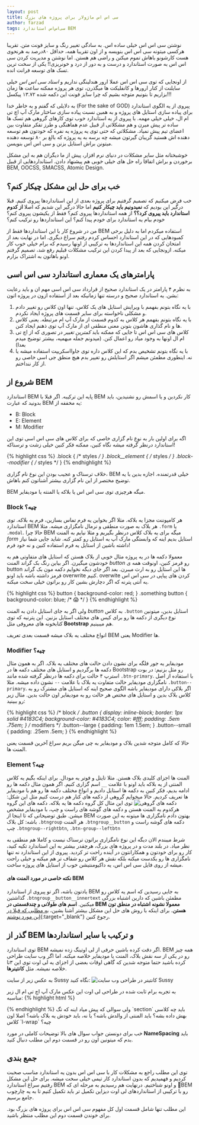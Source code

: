 ```yaml
---
layout: post
title: سی اس اس ماژولار برای پروژه های بزرگ
author: farzad
tags: سی‌اس‌اس استاندارد BEM
---
```

نوشتن سی اس اس خیلی ساده اس. به سادگی تغییر رنگ و سایز فونت متن. تقریبا هرکسی میتونه سی اس اس بنویسه و از اون تقریبا همه، حداقل ۸۰درصد به هرنحوی هست کارشونو باهاش تموم میکنن و راضی هم هستن. اما نوشتن و مدیریت کردن سی اس اس به صورت استاندارد و درست و به دور از درد و خونریزی!! یکی از سخت ترین تسک های توسعه فرانت انده.

از اونجایی که توی سی اس اس عملا ارور هندلینگی نداریم و _استاد سی اس اس_ خیلی سایلنت از کنار ارورها و کانفلیکت ها میگذرن، توی هر پروژه ممکنه ساعت ها زمان بزاریم تا بتونیم متوجه بشیم که چرا سایز فونت این دکمه شده ۱۳.۷۲ پیکسل!!!

به دلایلی که گفتم و به خاطر خدا (For the sake of GOD) پیروی از یه الگوی استاندارد برای پیاده سازی استایل های پروژه و به همین نسبت پیاده سازی ساختار مارک آپ اچ تی ام ال،‌ خیلی خیلی مهمه. با پیروی از یه استاندارد خوب توی کارهای گروهی هم تسک ها ساده تر پیش میرن و هم مشکلاتی از قبیل عدم هماهنگی و طرز تفکر متفاوت بین اعضای تیم پیش نمیاد. مشکلاتی که حتی توی یه پروژه یه نفره که خودتون هم توسعه دهنده اش هستید گریبان گیرتون میشه چه برسه به یه پروژه که بالغ بر ۸۰ توسعه دهنده میتونن براش استایل بزنن و سی اس اس بنویسن.

خوشبختانه مثل سایر مشکلات در دنیای نرم افزار، پیش از ما دیگران هم به این مشکل برخوردن و براش اتفاقا راه حل های خیلی خوبی هم پیشنهاد دادن. استانداردهایی از قبیل BEM, OOCSS, SMACSS, Atomic Design.

## خب برای حل این مشکل چیکار کنم؟

خب فرض میکنیم که تصمیم گرفتیم برای پروژه بعدی از این استانداردها پیروی کنیم. قبلا درگیر این بودیم که __نمیدونیم باید چیکار کنیم__
 اما حالا درگیر این شدیم که اصلا 
 __از کدوم استاندارد باید پیروی کرد؟؟__
از همه استانداردها پیروی کنم؟ فقط از یکیشون پیروی کنم؟ خودم بیام یه استاندارد برای خودم پیدا کنم؟ این استانداردها رو ترکیب کنم؟

من در شروع کار با این استانداردها فقط از BEM استفاده میکردم اما به دلیل برخی کمبودهایی که در این استاندارد احساس کردم رفتم سراغ دیگری. اما در نهایت بعد از امتحان کردن همه این استانداردها به ترکیبی از اونها رسیدم که برام خیلی خوب کار میکنه. ازونجایی که بعد از پیدا کردن این ترکیب مشکلات قبلیم رفع شد، تصمیم گرفتم اونو باهاتون به اشتراک بزارم.

## پارامترهای یک معماری استاندارد سی اس اسی

به نظرم ۴ پارامتر در یک استاندارد صحیح از قرارداد سی اس اسی مهم ان و باید رعایت بشن. یه استاندارد صحیح و درسته تنها زمانیکه بعد از استفاده ازون در پروژه اتون:
1. با یه نگاه بتونم بفهمم با ویرایش استایل های یک کلاس، تنها اون کلاس رو تغییر دادم و مشکلی ناخواسته برای سایر قسمت های پروژه ایجاد نکردم.
2. با یه نگاه بتونم بفهمم هر کلاس به کدوم قسمت از مارک آپ ام مرتبطه. یعنی کلاس ها و نام گذاری هاشون بتونن معنی منطقی ای از مارک آپ توی ذهنم ایجاد کنن.
3. کلاس های سی اس اس تا جایی که ممکنه باید _کمترین تغییر_ در تصوری که از اچ تی ام ال اونها به وجود میاد رو اعمال کنن. (میدونم جمله مبهمیه، بیشتر توضیح میدم بعدا)
4. با یه نگاه بتونم تشخیص بدم که این کلاس داره توی جاوااسکریپت استفاده میشه یا نه. اینطوری مطمئن میشم اگر استایلش رو تغییر بدم هیچ منطق جی اسی خاصی رو از کار ننداختم.

## شروع از BEM

استاندارد BEM پایه این ترکیبه. اگر قبلا با BEM کار نکردین و یا اسمش رو نشنیدین، باید بدونید که
عبارت BEM یه مخففه از:
* B: Block
* E: Element
* M: Modifier

اگه برای اولین بار به نوع نام گزاری خاصی که برای کلاس های سی اس اسی توی این استاندارد درنظر گرفته میشه نگاه کنین، ممکنه فکر کنین خیلی زشت و ترسناکه!

{% highlight css %}
.block { /* styles */ }
.block__element { /* styles */ }
.block--modifier { /* styles */ }
{% endhighlight %}

خلاف ترسناک و عجیب بودن این نوع نام گزاری، BEM خیلی قدرتمنده. اجازه بدین با یه توضیح مختصر از این نام گزاری بیشتر آشناتون کنم باهاش.

BEM میگه هرچیزی توی سی اس اس یا بلاکه یا المنته یا مودیفایر.

### Block چیه؟
هر کامپوننت مجزا یه بلاکه. مثلا اگر بخواین یه فرم تماس بسازین، فرم یه بلاکه. توی استاندارد BEM هر بلاک به صورت منطقی و نرمال نامگزاری میشه. مثلا `.form` یا `.modal`.
حالا چرا BEM میگه برای یه بلاک کلاس درنظر بگیریم و مثلا نیایم به المنت _form_ استایل بدیم اینه که وابستگی مارک آپ به استایل رو کمتر کنه. شاید جایی شما نیاز داشته باشین از استایل یه فرم استفاده کنین و نه خود فرم!

معمولا دکمه ها در یه پروژه مثال خوبی از بلاک هستن که استایل های متفاوتی هم به خودشون میگیرن. اگر بیاین رنگ بک گراند المنت _button_ رو قرمز کنین، اونوقت همه ی button ها این استایل رو به ارث میبرن. بعد اگر جای دیگه نخوایم دکمه مون بک گراند قرمز داشته باشه باید اونو overwrite کنیم. overwite کردن های پیاپی در سی اس اس یه آنتی پترنه که اگر دچارش بشین کار رو براتون خیلی سخت میکنه.

{% highlight css %}
button {
  background-color: red;
}
.something button {
  background-color: blue; /* 😱 */
}
{% endhighlight %}

ولی اگر به جای استایل دادن به المنت _button_ به کلاس `.button` استایل بدین، میتونین نوع دیگری از دکمه ها رو برای کیس های مختلف استایل بزنین. این پترنیه که توی کتابخونه های معروفی مثل __Bootstrap__ هم میبینیم.

انواع مختلف یه بلاک میشه قسمت بعدی تعریف BEM یعنی Modifier ها.

### Modifier چیه؟
مودیفایر یه جور فلگه برای نشون دادن حالت های مختلف یه بلاک. اگر به همون مثال دکمه ها برگردیم و استایل های مختلف دکمه ها در Bootstrap رو مثل بزنیم:
در بوت استرپ ۴ حالت برای دکمه ها درنظر گرفته شده مانند `.btn-primary`.
با استفاده از اصل نامگزاری مودیفایر حالت متفاوت یه بلاک با علامت `--` نشون داده میشه. مثلا `.button--primary`.
اگر بلاکی دارای مودیفایر باشه الگوی صحیح اینه که استایل های مشترک رو به کلاس بلاک بدین و استایل های مختص هر حالت رو به مودیفایر اون حالت بدین. مثال زیر رو ببینید:

{% highlight css %}
/* block */
.button {
  display: inline-block;
  border: 1px solid #4183C4;
  background-color: #4183C4;
  color: #fff;
  padding: .5em .75em;
}
/* modifiers */
.button--large {
  padding: 1em 1.5em;
}
.button--small {
  padding: .25em .5em;
}
{% endhighlight %}

حالا که کامل متوجه شدین بلاک و مودیفایر به چی میگن بریم سراغ آخرین قسمت یعنی المنت ها.

### Element چیه؟
المنت ها اجزای کلیدی بلاک هستن. مثلا تایتل و فوتر یه مودال. برای اینکه بگیم یه کلاس المنتی از یه بلاکه باید اونو با علامت `__` اسم گزاری کنیم.
اگر همون  مثال دکمه ها رو ادامه بدیم، فکر کنین به دکمه ها استایل دادیم و انواع مختلف دکمه ها رو هم با مودیفایر ها تعریف کردیم. حالا میخوایم گروهی از دکمه های کنار هم درست کنیم مثل این شکل:
![دکمه های گروهی](https://image.ibb.co/bxNVLa/button_groups.png "دکمه های گروهی")
توی این مثال کل گروه دکمه ها یه بلاکه. دکمه های این گروه هرکدوم یه المنت هستن و دکمه های گوشه های راست و چپ، با مودیفایر مشخص میشن. طبق توضیحاتی که تا اینجا از BEM بهتون دادم نامگزاری ها میتونه به این صورت باشه:
کل بلاک `.btngroup`
هر المنت `.btngroup__button`
دکمه های گوشه راست و چپ `.btngroup--rightbtn`, `.btn-group--leftbtn`

شرط میبندم الان دیگه این نوع نامگزاری براتون ترسناک نیست و کاملا هم منطقی به نظر میاد. در بلند مدت و در پروژه های بزرگ، هرچقدر بیشتر به این استاندارد تکیه کنید، کار رو برای خودتون و همکارانتون در آینده راحت تر کردید. پیروی از این استاندارد نه تنها نامگزاری ها رو یکدست میکنه بلکه نقش هر کلاس رو شفاف تر هم میکنه و خیلی راحت میشه از روی فایل سی اس اس، یه داکیومنتیشن خوب از استایل های پروژه ساخت.

#### نکته خاصی در مورد المنت های BEM
یادتون باشه، اگر تو پیروی از استاندارد BEM به جایی رسیدین که اسم یه کلاس رو گذاشتین `.btngroup__button__innertext` مطمئن باشین که دارین اشتباه بزرگی میکنین. __اسم های طولانی و چندقسمتی در BEM معمولا نشونه اشتباه در منطق تون هستن.__ برای اینکه با روش های حل این مشکل بیشتر آشنا بشین،
[به مطلبی که قبلا در این مورد نوشتم](/رفع-مشکل-نام-های-طولانی-در-BEM){:target="_blank"}
رجوع کنین.

## گذر از BEM و ترکیب با سایر استانداردها
توی استاندارد BEM اگر دقت کرده باشین حرفی از لی اوتینگ زده نمیشه. BEM همه چیز رو در یکی از سه نقش بلاک، المنت یا مودیفایر خلاصه میکنه. اما اگر وب سایت طراحی کرده باشید حتما متوجه شدین که گاهی اوقات بعضی از اجزای یه لی اوت توی این ۳تا خلاصه نمیشه. مثل __کانتینرها__.

به عکس زیر از سایت Sussy نگاه کنید:
![کانتینر در طراحی وب سایت Sussy](https://image.ibb.co/dhVvmF/sussy.png "کانتینر در طراحی وب سایت Sussy")

به تجربه برام ثابت شده در طراحی لی اوت این عکس مارک آپ اچ تی ام ال زیر مناسبه:
{% highlight html %}
<section>
  <div class="l-wrap">
    <div class="block">
      <!-- ... -->
    </div>
  </div>
</section>
{% endhighlight %}
ولی سوالی که پیش میاد اینه که تگ `section` باید چه کلاسی بهش داده بشه؟ باید المنتی از والدش باشه؟ یا نه، باید خودش یه بلاک باشه؟ اصلا اون کلاس `l-wrap` چیه؟

خب برای دونستن جواب سوال های بالا توضیحات کاملی در مورد __NameSpacing__ باید بدم که میتونین اون رو در قسمت دوم این مطلب دنبال کنید.

## جمع بندی
توی این مطلب راجع به مشکلات کار با سی اس اس بدون یه استاندارد مناسب صحبت کردیم و فهمیدیم که بدون استاندارد کار تیمی خیلی سخت میشه. برای حل این مشکل رفتیم سراغ استاندارد BEM و اونو شناختیم. درنهایت هم رسیدیم به مرحله ای که ‌ٍBEM رو با ترکیبی از استانداردهای لی اوت دیزاین تکمیل تر باید تکمیل کنیم تا به یه چارچوب جامع برسیم.

این مطلب تنها شامل قسمت اول کل مفهوم سی اس اس برای پروژه های بزرگ بود. برای خوندن قسمت دوم این مطلب منتظر باشید.
